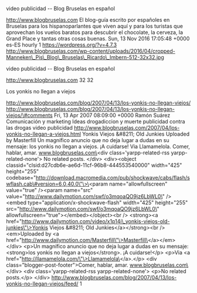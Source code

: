 video publicidad -- Blog Bruselas en español

http://www.blogbruselas.com El blog-guía escrito por españoles en
Bruselas para los hispanoparlantes que viven aquí y para los turistas
que aprovechan los vuelos baratos para descubrir el chocolate, la
cerveza, la Grand Place y tantas otras cosas buenas. Sun, 13 Nov 2016
17:05:48 +0000 es-ES hourly 1 https://wordpress.org/?v=4.7.3
http://www.blogbruselas.com/wp-content/uploads/2016/04/cropped-Manneken\_Pis\_Blog\_Bruselas\_Ricardo\_Imbern-512-32x32.jpg

video publicidad -- Blog Bruselas en español

http://www.blogbruselas.com 32 32

Los yonkis no llegan a viejos

http://www.blogbruselas.com/blog/2007/04/13/los-yonkis-no-llegan-viejos/
http://www.blogbruselas.com/blog/2007/04/13/los-yonkis-no-llegan-viejos/\#comments
Fri, 13 Apr 2007 08:09:00 +0000 Ramón Suárez Comunicación y marketing
Ideas drogadiccion y muerte publicidad contra las drogas video
publicidad
http://www.blogbruselas.com/2007/04/los-yonkis-no-llegan-a-viejos.html
Yonkis Viejos &\#8211; Old Junkies Uploaded by Masterfill Un magnífico
anuncio que no deja lugar a dudas en su mensaje: los yonkis no llegan a
viejos. ¡A cuidarse! Via Llamamelola. Comer, hablar, amar.
www.blogbruselas.com\<div class=\'yarpp-related-rss
yarpp-related-none\'\> No related posts. \</div\> \<div\>\<object
classid=\"clsid:d27cdb6e-ae6d-11cf-96b8-444553540000\" width=\"425\"
height=\"255\"
codebase=\"http://download.macromedia.com/pub/shockwave/cabs/flash/swflash.cab\#version=6,0,40,0\"\>\<param
name=\"allowfullscreen\" value=\"true\" /\>\<param name=\"src\"
value=\"http://www.dailymotion.com/swf/o3mqoaQO9jz6LbWL0\" /\>\<embed
type=\"application/x-shockwave-flash\" width=\"425\" height=\"255\"
src=\"http://www.dailymotion.com/swf/o3mqoaQO9jz6LbWL0\"
allowfullscreen=\"true\"\>\</embed\>\</object\>\<br /\> \<strong\>\<a
href=\"http://www.dailymotion.com/video/x1p14i\_yonkis-viejos-old-junkies\"\>Yonkis
Viejos &\#8211; Old Junkies\</a\>\</strong\>\<br /\> \<em\>Uploaded by
\<a
href=\"http://www.dailymotion.com/Masterfill\"\>Masterfill\</a\>\</em\>\</div\>
\<p\>Un magnífico anuncio que no deja lugar a dudas en su mensaje:
\<strong\>los yonkis no llegan a viejos\</strong\>. ¡A cuidarse!\</p\>
\<p\>Via \<a href=\"http://llamamelola.com/\"\>Llamamelola\</a\>.\</p\>
\<div class=\"blogger-post-footer\"\>Comer, hablar, amar.
www.blogbruselas.com\</div\> \<div class=\'yarpp-related-rss
yarpp-related-none\'\> \<p\>No related posts.\</p\> \</div\>
http://www.blogbruselas.com/blog/2007/04/13/los-yonkis-no-llegan-viejos/feed/
1
